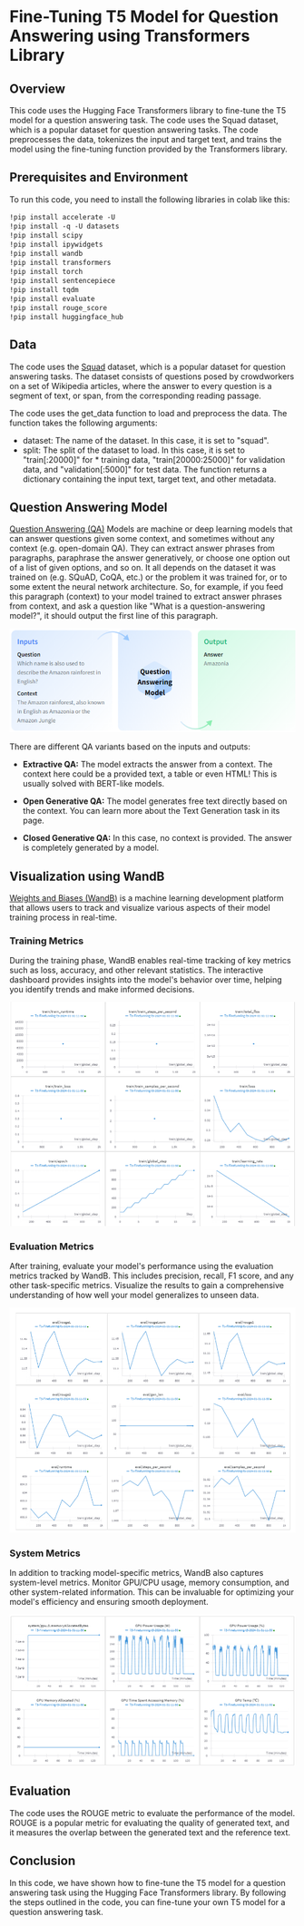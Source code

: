 # Fine-Tuning T5 Model for Question Answering using Transformers Library

## Overview

This code uses the Hugging Face Transformers library to fine-tune the T5 model for a question answering task. The code uses the Squad dataset, which is a popular dataset for question answering tasks. The code preprocesses the data, tokenizes the input and target text, and trains the model using the fine-tuning function provided by the Transformers library.

## Prerequisites and Environment

To run this code, you need to install the following libraries in colab like this:

```
!pip install accelerate -U
!pip install -q -U datasets
!pip install scipy
!pip install ipywidgets
!pip install wandb
!pip install transformers
!pip install torch
!pip install sentencepiece
!pip install tqdm
!pip install evaluate
!pip install rouge_score
!pip install huggingface_hub

```
## Data

The code uses the [Squad](https://huggingface.co/datasets/squad) dataset, which is a popular dataset for question answering tasks. The dataset consists of questions posed by crowdworkers on a set of Wikipedia articles, where the answer to every question is a segment of text, or span, from the corresponding reading passage.

The code uses the get_data function to load and preprocess the data. The function takes the following arguments:

* dataset: The name of the dataset. In this case, it is set to "squad".
* split: The split of the dataset to load. In this case, it is set to "train[:20000]" for * training data, "train[20000:25000]" for validation data, and "validation[:5000]" for test data.
The function returns a dictionary containing the input text, target text, and other metadata.

## Question Answering Model

[Question Answering (QA)](https://huggingface.co/tasks/question-answering) Models are machine or deep learning models that can answer questions given some context, and sometimes without any context (e.g. open-domain QA). They can extract answer phrases from paragraphs, paraphrase the answer generatively, or choose one option out of a list of given options, and so on. It all depends on the dataset it was trained on (e.g. SQuAD, CoQA, etc.) or the problem it was trained for, or to some extent the neural network architecture. So, for example, if you feed this paragraph (context) to your model trained to extract answer phrases from context, and ask a question like "What is a question-answering model?", it should output the first line of this paragraph.

![Question Answering](QA.png)

There are different QA variants based on the inputs and outputs:

* **Extractive QA:** The model extracts the answer from a context. The context here could be a provided text, a table or even HTML! This is usually solved with BERT-like models.

* **Open Generative QA:** The model generates free text directly based on the context. You can learn more about the Text Generation task in its page.

* **Closed Generative QA:** In this case, no context is provided. The answer is completely generated by a model.

## Visualization using WandB

[Weights and Biases (WandB)](https://wandb.ai/) is a machine learning development platform that allows users to track and visualize various aspects of their model training process in real-time.

### Training Metrics

During the training phase, WandB enables real-time tracking of key metrics such as loss, accuracy, and other relevant statistics. The interactive dashboard provides insights into the model's behavior over time, helping you identify trends and make informed decisions.

![Training Metrics](train_graphs.png)

### Evaluation Metrics

After training, evaluate your model's performance using the evaluation metrics tracked by WandB. This includes precision, recall, F1 score, and any other task-specific metrics. Visualize the results to gain a comprehensive understanding of how well your model generalizes to unseen data.

![Evaluation Metrics](eval_graphs.png)

### System Metrics

In addition to tracking model-specific metrics, WandB also captures system-level metrics. Monitor GPU/CPU usage, memory consumption, and other system-related information. This can be invaluable for optimizing your model's efficiency and ensuring smooth deployment.

![System Metrics](system_utilization.png)

## Evaluation

The code uses the ROUGE metric to evaluate the performance of the model. ROUGE is a popular metric for evaluating the quality of generated text, and it measures the overlap between the generated text and the reference text.

## Conclusion

In this code, we have shown how to fine-tune the T5 model for a question answering task using the Hugging Face Transformers library. By following the steps outlined in the code, you can fine-tune your own T5 model for a question answering task.






